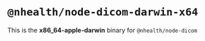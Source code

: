 # `@nhealth/node-dicom-darwin-x64`

This is the **x86_64-apple-darwin** binary for `@nhealth/node-dicom`
